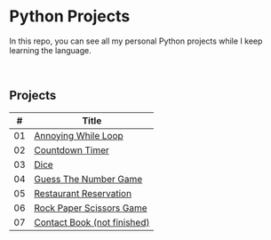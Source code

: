 # Python Projects

In this repo, you can see all my personal Python projects while I keep learning the language.

<br />

## Projects
| # |    Title    |
|---| ----------- |
|01| [Annoying While Loop](./Projects/AnnoyingWhileLoop.py) 
|02| [Countdown Timer](./Projects/CountDownTimer.py) 
|03| [Dice](./Projects/Dice.py) 
|04| [Guess The Number Game](./Projects/GuessNumber.py) 
|05| [Restaurant Reservation](./Projects/RestaurantInput.py) 
|06| [Rock Paper Scissors Game](./Projects/RockPaperScissors.py) 
|07| [Contact Book (not finished)](./Projects/ContactBook.py) 
